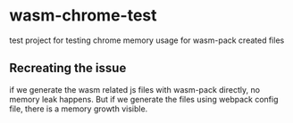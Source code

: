 # wasm-chrome-test
test project for testing chrome memory usage for wasm-pack created files

## Recreating the issue

if we generate the wasm related js files with wasm-pack directly, no memory leak happens.
But if we generate the files using webpack config file, there is a memory growth visible.
